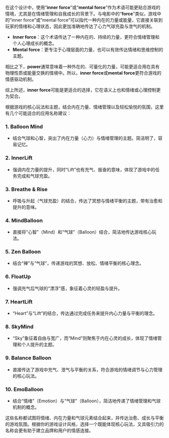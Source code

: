 在这个设计中，使用“**inner force**”或“**mental force**”作为术语可能更贴合游戏的情境，尤其是在情绪管理和自我成长的背景下。与电影中的“**force**”类似，游戏中的“inner force”或“mental force”可以指代一种内在的力量或能量，它直接关联到玩家的情绪和心理状态，因此更加准确地传达了心力气球充盈与泄气的机制。

- **Inner force**：这个术语传达了一种内在的、持续的力量，更符合情绪管理和个人心理成长的概念。
- **Mental force**：更专注于心理层面的力量，也可以有效传达情绪和思维控制的主题。

相比之下，**power**通常意味着一种外在的、可量化的力量，可能更适合用在具有物理性质或能量交换的情境中。所以，**inner force**或**mental force**更符合游戏的情感驱动机制。

综上所述，**inner force**可能是更适合的选择，它在语义上也和情绪或心理控制更为契合。


根据游戏的核心玩法和主题，结合内在力量、情绪管理以及轻松愉悦的氛围，这里有几个可能适合的应用名称建议：

### 1. **Balloon Mind**  
   - 结合气球和心智，突出了内在力量（心力）与情绪管理的主题。简洁明了，容易记忆。

### 2. **InnerLift**  
   - 强调内在力量的提升，同时“Lift”也有充气、振奋的意味，体现了游戏中的任务完成和气球充盈。

### 3. **Breathe & Rise**  
   - 呼吸与升起（气球充盈）的结合，传达了冥想与情绪平衡的主题，带有治愈和提升的意味。

### 4. **MindBalloon**  
   - 直接将“心智”（Mind）和“气球”（Balloon）结合，简洁地传达游戏核心玩法。

### 5. **Zen Balloon**  
   - 结合“禅”与“气球”，传递游戏的冥想、放松、情绪平衡的核心理念。

### 6. **FloatUp**  
   - 强调充气后气球的“漂浮”感，象征着心灵的轻盈与提升。

### 7. **HeartLift**  
   - “Heart”与“Lift”的结合，传达通过完成任务来提升内心力量与平衡的理念。

### 8. **SkyMind**  
   - “Sky”象征着自由与宽广，而“Mind”则聚焦于内在心灵的成长，体现了情绪管理和个人提升的主题。

### 9. **Balance Balloon**  
   - 直接传达了游戏中充气、泄气与平衡的关系，符合游戏的情绪调节与心力管理的核心玩法。

### 10. **EmoBalloon**  
   - 结合“情绪”（Emotion）与“气球”（Balloon），简洁地传递了情绪管理和气球机制的概念。

这些名称都试图将情绪、内在力量和气球元素结合起来，并传达治愈、成长与平衡的游戏氛围。根据你的游戏设计风格，选择一个既能体现核心玩法，又具吸引力的名称会更有助于建立品牌和用户的情感连接。
